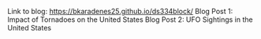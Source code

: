 Link to blog: https://bkaradenes25.github.io/ds334block/
Blog Post 1: Impact of Tornadoes on the United States
Blog Post 2: UFO Sightings in the United States
